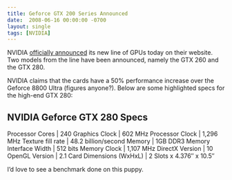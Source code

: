 ```yaml
---
title: Geforce GTX 200 Series Announced
date:  2008-06-16 00:00:00 -0700
layout: single
tags: [NVIDIA]
---
```


NVIDIA [officially announced](https://web.archive.org/web/20090207202531/http://www.nvidia.com/object/io_1213610051114.html) its new line of GPUs today on their website. Two models from the line have been announced, namely the GTX 260 and the GTX 280.

NVIDIA claims that the cards have a 50% performance increase over the Geforce 8800 Ultra (figures anyone?). Below are some highlighted specs for the high-end GTX 280:

## NVIDIA Geforce GTX 280 Specs

Processor Cores | 240
Graphics Clock | 602 MHz
Processor Clock | 1,296 MHz
Texture fill rate | 48.2 billion/second
Memory | 1GB DDR3
Memory Interface Width | 512 bits
Memory Clock | 1,107 MHz
DirectX Version | 10
OpenGL Version | 2.1
Card Dimensions (WxHxL) | 2 Slots x 4.376″ x 10.5″

I’d love to see a benchmark done on this puppy.
